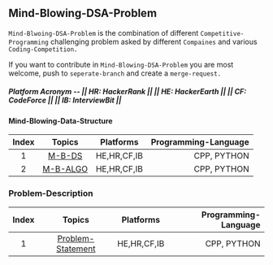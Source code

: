 ## Mind-Blowing-DSA-Problem

`Mind-Blwoing-DSA-Problem` is the combination of different `Competitive-Programming` challenging
problem asked by different `Compaines` and various `Coding-Competition.`

If you want to contribute in `Mind-Blowing-DSA-Problem` you are most welcome, push to `seperate-branch` and create a `merge-request.`

##### Platform Acronym -- || HR: HackerRank || || HE: HackerEarth || || CF: CodeForce || || IB: InterviewBit ||

#### Mind-Blowing-Data-Structure
| Index | Topics       | Platforms           |  Programming-Language |
|:---:|:-------------:|:-------------:|-------------:|
| 1 | [M-B-DS](../DS-Problem) | HE,HR,CF,IB | CPP, PYTHON |
| 2 | [M-B-ALGO](../Algo-Problem) | HE,HR,CF,IB | CPP, PYTHON |


### Problem-Description

| Index | Topics       | Platforms           |  Programming-Language |
|:---:|:-------------:|:-------------:|-------------:|
| 1 | [Problem-Statement](Linked-List) | HE,HR,CF,IB | CPP, PYTHON |
